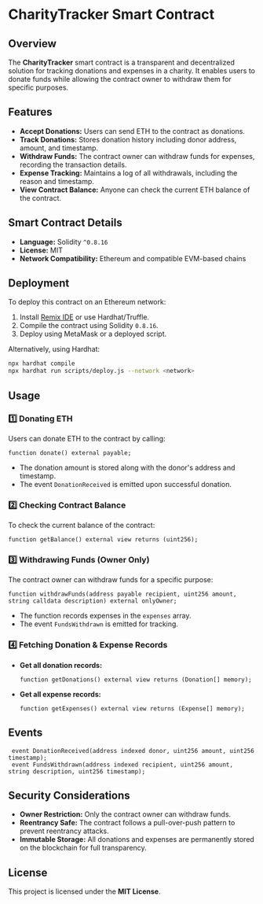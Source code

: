 # CharityTracker Smart Contract

## Overview
The **CharityTracker** smart contract is a transparent and decentralized solution for tracking donations and expenses in a charity. It enables users to donate funds while allowing the contract owner to withdraw them for specific purposes.

## Features
- **Accept Donations:** Users can send ETH to the contract as donations.
- **Track Donations:** Stores donation history including donor address, amount, and timestamp.
- **Withdraw Funds:** The contract owner can withdraw funds for expenses, recording the transaction details.
- **Expense Tracking:** Maintains a log of all withdrawals, including the reason and timestamp.
- **View Contract Balance:** Anyone can check the current ETH balance of the contract.

## Smart Contract Details
- **Language:** Solidity `^0.8.16`
- **License:** MIT
- **Network Compatibility:** Ethereum and compatible EVM-based chains

## Deployment
To deploy this contract on an Ethereum network:
1. Install [Remix IDE](https://remix.ethereum.org/) or use Hardhat/Truffle.
2. Compile the contract using Solidity `0.8.16`.
3. Deploy using MetaMask or a deployed script.

Alternatively, using Hardhat:
```sh
npx hardhat compile
npx hardhat run scripts/deploy.js --network <network>
```

## Usage
### 1️⃣ Donating ETH
Users can donate ETH to the contract by calling:
```solidity
function donate() external payable;
```
- The donation amount is stored along with the donor's address and timestamp.
- The event `DonationReceived` is emitted upon successful donation.

### 2️⃣ Checking Contract Balance
To check the current balance of the contract:
```solidity
function getBalance() external view returns (uint256);
```

### 3️⃣ Withdrawing Funds (Owner Only)
The contract owner can withdraw funds for a specific purpose:
```solidity
function withdrawFunds(address payable recipient, uint256 amount, string calldata description) external onlyOwner;
```
- The function records expenses in the `expenses` array.
- The event `FundsWithdrawn` is emitted for tracking.

### 4️⃣ Fetching Donation & Expense Records
- **Get all donation records:**
  ```solidity
  function getDonations() external view returns (Donation[] memory);
  ```
- **Get all expense records:**
  ```solidity
  function getExpenses() external view returns (Expense[] memory);
  ```

## Events
```solidity
 event DonationReceived(address indexed donor, uint256 amount, uint256 timestamp);
 event FundsWithdrawn(address indexed recipient, uint256 amount, string description, uint256 timestamp);
```

## Security Considerations
- **Owner Restriction:** Only the contract owner can withdraw funds.
- **Reentrancy Safe:** The contract follows a pull-over-push pattern to prevent reentrancy attacks.
- **Immutable Storage:** All donations and expenses are permanently stored on the blockchain for full transparency.

## License
This project is licensed under the **MIT License**.



